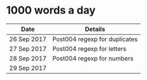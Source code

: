 # 1000 words a day

Date        |           Details
----------- | -----------------------------
26 Sep 2017 | Post004 regexp for duplicates
27 Sep 2017 | Post004 regexp for letters
28 Sep 2017 | Post004 regexp for numbers
29 Sep 2017 | 